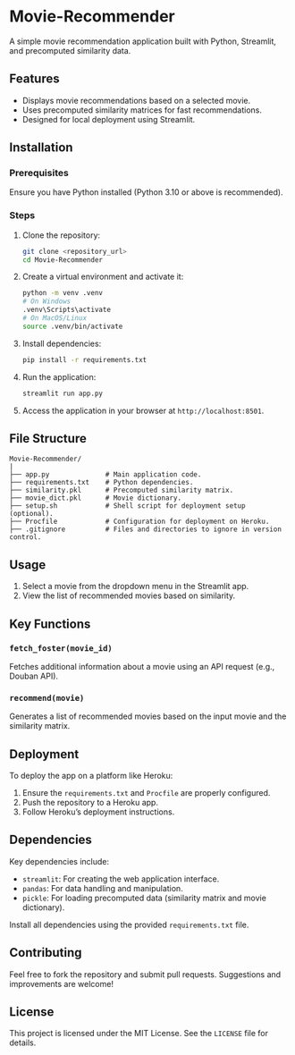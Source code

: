 
# Movie-Recommender

A simple movie recommendation application built with Python, Streamlit, and precomputed similarity data.

## Features
- Displays movie recommendations based on a selected movie.
- Uses precomputed similarity matrices for fast recommendations.
- Designed for local deployment using Streamlit.

## Installation

### Prerequisites
Ensure you have Python installed (Python 3.10 or above is recommended).

### Steps
1. Clone the repository:
   ```bash
   git clone <repository_url>
   cd Movie-Recommender
   ```

2. Create a virtual environment and activate it:
   ```bash
   python -m venv .venv
   # On Windows
   .venv\Scripts\activate
   # On MacOS/Linux
   source .venv/bin/activate
   ```

3. Install dependencies:
   ```bash
   pip install -r requirements.txt
   ```

4. Run the application:
   ```bash
   streamlit run app.py
   ```

5. Access the application in your browser at `http://localhost:8501`.

## File Structure
```
Movie-Recommender/
|
├── app.py              # Main application code.
├── requirements.txt    # Python dependencies.
├── similarity.pkl      # Precomputed similarity matrix.
├── movie_dict.pkl      # Movie dictionary.
├── setup.sh            # Shell script for deployment setup (optional).
├── Procfile            # Configuration for deployment on Heroku.
├── .gitignore          # Files and directories to ignore in version control.
```

## Usage
1. Select a movie from the dropdown menu in the Streamlit app.
2. View the list of recommended movies based on similarity.

## Key Functions
### `fetch_foster(movie_id)`
Fetches additional information about a movie using an API request (e.g., Douban API).

### `recommend(movie)`
Generates a list of recommended movies based on the input movie and the similarity matrix.

## Deployment
To deploy the app on a platform like Heroku:
1. Ensure the `requirements.txt` and `Procfile` are properly configured.
2. Push the repository to a Heroku app.
3. Follow Heroku’s deployment instructions.

## Dependencies
Key dependencies include:
- `streamlit`: For creating the web application interface.
- `pandas`: For data handling and manipulation.
- `pickle`: For loading precomputed data (similarity matrix and movie dictionary).

Install all dependencies using the provided `requirements.txt` file.

## Contributing
Feel free to fork the repository and submit pull requests. Suggestions and improvements are welcome!

## License
This project is licensed under the MIT License. See the `LICENSE` file for details.
